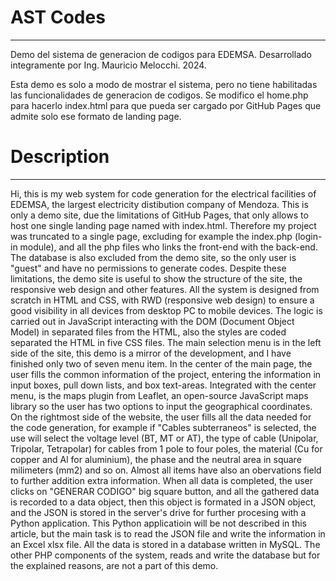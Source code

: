 # AST Codes
  ---------
Demo del sistema de generacion de codigos para EDEMSA.
Desarrollado integramente por Ing. Mauricio Melocchi. 2024.

Esta demo es solo a modo de mostrar el sistema, pero no tiene habilitadas las funcionalidades de generacion de codigos.
Se modifico el home.php para hacerlo index.html para que pueda ser cargado por GitHub Pages que admite solo ese formato de landing page.

# Description
  -----------
Hi, this is my web system for code generation for the electrical facilities of EDEMSA, the largest electricity distibution company of Mendoza.
This is only a demo site, due the limitations of GitHub Pages, that only allows to host one single landing page named with index.html.
Therefore my project was truncated to a single page, excluding for example the index.php (login-in module), and all the php files who links the front-end
with the back-end. The database is also excluded from the demo site, so the only user is "guest" and have no permissions to generate codes.
Despite these limitations, the demo site is useful to show the structure of the site, the responsive web design and other features.
All the system is designed from scratch in HTML and CSS, with RWD (responsive web design) to ensure a good visibility in all devices from desktop PC to mobile 
devices. 
The logic is carried out in JavaScript interacting with the DOM (Document Object Model) in separated files from the HTML, also the styles are coded separated the HTML in five CSS files.
The main selection menu is in the left side of the site, this demo is a mirror of the development, and I have finished only two of seven menu item.
In the center of the main page, the user fills the common information of the project, entering the information in input boxes, pull down lists, and box text-areas.
Integrated with the center menu, is the maps plugin from Leaflet, an open-source JavaScript maps library so the user has two options to input the geographical coordinates.
On the rightmost side of the website, the user fills all the data needed for the code generation, for example if "Cables subterraneos" is selected, the use will select the 
voltage level (BT, MT or AT), the type of cable (Unipolar, Tripolar, Tetrapolar) for cables from 1 pole to four poles, the material (Cu for copper and Al for aluminium), the phase and 
the neutral area in square milimeters (mm2) and so on. Almost all items have also an obervations field to further addition extra information.
When all data is completed, the user clicks on "GENERAR CODIGO" big square button, and all the gathered data is recorded to a data object, then this object is formated in a JSON object,
and the JSON is stored in the server's drive for further procesing with a Python application. This Python applicatioin will be not described in this article, but the main task is to 
read the JSON file and write the information in an Excel xlsx file.
All the data is stored in a database written in MySQL. The other PHP components of the system, reads and write the database but for the explained reasons, are not a part of this demo.



